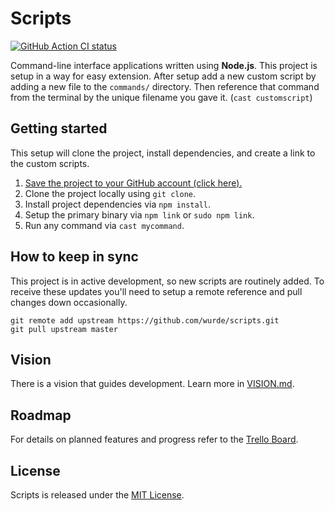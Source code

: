 # Scripts

<a href="https://github.com/wurde/scripts/actions"><img alt="GitHub Action CI status" src="https://github.com/wurde/scripts/workflows/Continuous%20Integration/badge.svg"></a>

Command-line interface applications written using **Node.js**. This project is setup in a way for easy extension. After setup add a new custom script by adding a new file to the `commands/` directory. Then reference that command from the terminal by the unique filename you gave it. (`cast customscript`)

## Getting started

This setup will clone the project, install dependencies, and create a link to the custom scripts.

1. [Save the project to your GitHub account (click here).](https://github.com/wurde/scripts/fork)
2. Clone the project locally using `git clone`.
3. Install project dependencies via `npm install`.
4. Setup the primary binary via `npm link` or `sudo npm link`.
5. Run any command via `cast mycommand`.

## How to keep in sync

This project is in active development, so new scripts are routinely added. To receive these updates you'll need to setup a remote reference and pull changes down occasionally.

```
git remote add upstream https://github.com/wurde/scripts.git
git pull upstream master
```

## Vision

There is a vision that guides development. Learn more in [VISION.md](VISION.md).

## Roadmap

For details on planned features and progress refer to the [Trello Board](https://trello.com/b/M8OvJPMb).

## License

Scripts is released under the [MIT License](http://www.opensource.org/licenses/MIT).


